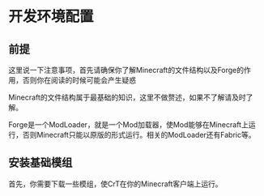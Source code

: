 # 开发环境配置

## 前提

这里说一下注意事项，首先请确保你了解Minecraft的文件结构以及Forge的作用，否则你在阅读的时候可能会产生疑惑

Minecraft的文件结构属于最基础的知识，这里不做赘述，如果不了解请及时了解。

Forge是一个ModLoader，就是一个Mod加载器，使Mod能够在Minecraft上运行，否则Minecraft只能以原版的形式运行。相关的ModLoader还有Fabric等。

## 安装基础模组

首先，你需要下载一些模组，使CrT在你的Minecraft客户端上运行。
